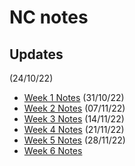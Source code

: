 # NC notes

## Updates

(24/10/22)
* [Week 1 Notes](https://hackmd.io/@Rs7-mZniS1WXLPIkTdk4Mg/SyUkJ0NVj)
(31/10/22)
* [Week 2 Notes](https://hackmd.io/@doPpmyH4Ta-4Yc8pq3u-ZA/HkaTvyiEo)
(07/11/22)
* [Week 3 Notes](https://hackmd.io/@doPpmyH4Ta-4Yc8pq3u-ZA/BknUwH-8i)
(14/11/22)
* [Week 4 Notes](https://hackmd.io/@doPpmyH4Ta-4Yc8pq3u-ZA/SyK53ltUo)
(21/11/22)
* [Week 5 Notes](https://hackmd.io/@doPpmyH4Ta-4Yc8pq3u-ZA/rJ5ikDfDj)
(28/11/22)
* [Week 6 Notes](https://hackmd.io/@doPpmyH4Ta-4Yc8pq3u-ZA/Hyu6ee6ws)
